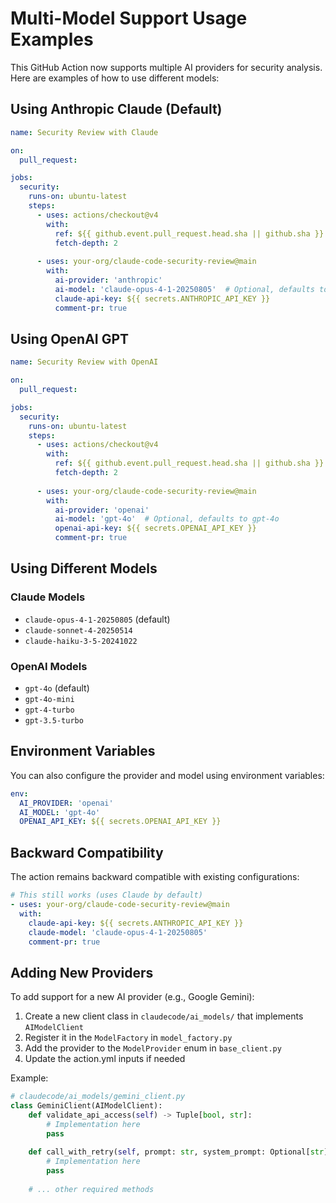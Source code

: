 # Multi-Model Support Usage Examples

This GitHub Action now supports multiple AI providers for security analysis. Here are examples of how to use different models:

## Using Anthropic Claude (Default)

```yaml
name: Security Review with Claude

on:
  pull_request:

jobs:
  security:
    runs-on: ubuntu-latest
    steps:
      - uses: actions/checkout@v4
        with:
          ref: ${{ github.event.pull_request.head.sha || github.sha }}
          fetch-depth: 2
      
      - uses: your-org/claude-code-security-review@main
        with:
          ai-provider: 'anthropic'
          ai-model: 'claude-opus-4-1-20250805'  # Optional, defaults to latest
          claude-api-key: ${{ secrets.ANTHROPIC_API_KEY }}
          comment-pr: true
```

## Using OpenAI GPT

```yaml
name: Security Review with OpenAI

on:
  pull_request:

jobs:
  security:
    runs-on: ubuntu-latest
    steps:
      - uses: actions/checkout@v4
        with:
          ref: ${{ github.event.pull_request.head.sha || github.sha }}
          fetch-depth: 2
      
      - uses: your-org/claude-code-security-review@main
        with:
          ai-provider: 'openai'
          ai-model: 'gpt-4o'  # Optional, defaults to gpt-4o
          openai-api-key: ${{ secrets.OPENAI_API_KEY }}
          comment-pr: true
```

## Using Different Models

### Claude Models
- `claude-opus-4-1-20250805` (default)
- `claude-sonnet-4-20250514`
- `claude-haiku-3-5-20241022`

### OpenAI Models
- `gpt-4o` (default)
- `gpt-4o-mini`
- `gpt-4-turbo`
- `gpt-3.5-turbo`

## Environment Variables

You can also configure the provider and model using environment variables:

```yaml
env:
  AI_PROVIDER: 'openai'
  AI_MODEL: 'gpt-4o'
  OPENAI_API_KEY: ${{ secrets.OPENAI_API_KEY }}
```

## Backward Compatibility

The action remains backward compatible with existing configurations:

```yaml
# This still works (uses Claude by default)
- uses: your-org/claude-code-security-review@main
  with:
    claude-api-key: ${{ secrets.ANTHROPIC_API_KEY }}
    claude-model: 'claude-opus-4-1-20250805'
    comment-pr: true
```

## Adding New Providers

To add support for a new AI provider (e.g., Google Gemini):

1. Create a new client class in `claudecode/ai_models/` that implements `AIModelClient`
2. Register it in the `ModelFactory` in `model_factory.py`
3. Add the provider to the `ModelProvider` enum in `base_client.py`
4. Update the action.yml inputs if needed

Example:
```python
# claudecode/ai_models/gemini_client.py
class GeminiClient(AIModelClient):
    def validate_api_access(self) -> Tuple[bool, str]:
        # Implementation here
        pass
    
    def call_with_retry(self, prompt: str, system_prompt: Optional[str] = None, max_tokens: Optional[int] = None) -> Tuple[bool, str, str]:
        # Implementation here
        pass
    
    # ... other required methods
```
